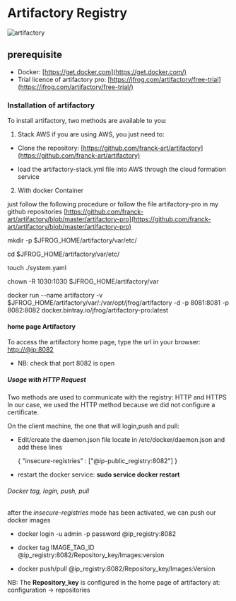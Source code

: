 # Artifactory Registry

![artifactory](https://tutos-android-france.com/wp-content/uploads/2017/05/Artifactory_HEX1.png)

## prerequisite

* Docker: [https://get.docker.com](https://get.docker.com/)
* Trial licence of artifactory pro: [https://jfrog.com/artifactory/free-trial](https://jfrog.com/artifactory/free-trial/)

### Installation of artifactory

To install artifactory, two methods are available to you:

1. Stack AWS
   if you are using AWS, you just need to:
* Clone the repository: [https://github.com/franck-art/artifactory](https://github.com/franck-art/artifactory)

* load the artifactory-stack.yml file into AWS through the cloud formation service
2. With docker Container

just follow the following procedure or follow the file artifactory-pro in my github repositories [https://github.com/franck-art/artifactory/blob/master/artifactory-pro](https://github.com/franck-art/artifactory/blob/master/artifactory-pro)

  mkdir -p $JFROG_HOME/artifactory/var/etc/

  cd $JFROG_HOME/artifactory/var/etc/

  touch ./system.yaml

  chown -R 1030:1030 $JFROG_HOME/artifactory/var

  docker run --name artifactory -v $JFROG_HOME/artifactory/var/:/var/opt/jfrog/artifactory -d -p 8081:8081 -p 8082:8082 docker.bintray.io/jfrog/artifactory-pro:latest

#### home page Artifactory

To access the artifactory home page, type the url in your browser:
[http://@ip:8082](http://@ip:8082)

* NB: check that port 8082 is open

##### Usage with HTTP Request

Two methods are used to communicate with the registry: HTTP and HTTPS
In our case, we used the HTTP method because we did not configure a certificate.

On the client machine, the one that will login,push and pull:

* Edit/create the daemon.json file locate in /etc/docker/daemon.json and add these lines
  
  {
    "insecure-registries" : ["@ip-public_registry:8082"]
  }

* restart the docker service: **sudo service docker restart**

###### Docker tag, login, push, pull

after the *insecure-registries* mode has been activated, we can push our docker images

* docker login -u admin -p password @ip_registry:8082 

* docker tag IMAGE_TAG_ID  @ip_registry:8082/Repository_key/Images:version

* docker push/pull @ip_registry:8082/Repository_key/Images:Version

NB: The **Repository_key** is configured in the home page of artifactory at: configuration -> repositories

